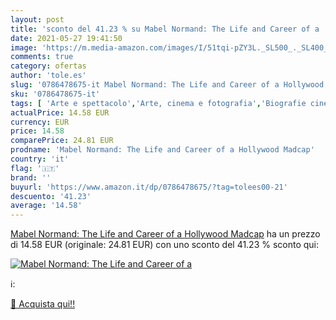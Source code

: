 ```yaml
---
layout: post
title: 'sconto del 41.23 % su Mabel Normand: The Life and Career of a   '
date: 2021-05-27 19:41:50
image: 'https://m.media-amazon.com/images/I/51tqi-pZY3L._SL500_._SL400_.jpg'
comments: true
category: ofertas
author: 'tole.es'
slug: '0786478675-it Mabel Normand: The Life and Career of a Hollywood Madcap'
sku: '0786478675-it'
tags: [ 'Arte e spettacolo','Arte, cinema e fotografia','Biografie cinematografiche','Biografie di attori e artisti','Biografie e autobiografie','Biografie, diari e memorie','Film','Libri', ]
actualPrice: 14.58 EUR
currency: EUR
price: 14.58
comparePrice: 24.81 EUR
prodname: 'Mabel Normand: The Life and Career of a Hollywood Madcap'
country: 'it'
flag: '🇮🇹'
brand: ''
buyurl: 'https://www.amazon.it/dp/0786478675/?tag=tolees00-21'
descuento: '41.23'
average: '14.58'
---
```


[Mabel Normand: The Life and Career of a Hollywood Madcap](https://www.amazon.it/dp/0786478675/?tag=tolees00-21) ha un prezzo di 14.58 EUR (originale: 24.81 EUR) con uno sconto del 41.23 % sconto qui:

[![Mabel Normand: The Life and Career of a ](https://m.media-amazon.com/images/I/51tqi-pZY3L._SL500_._SL400_.jpg)](https://www.amazon.it/dp/0786478675/?tag=tolees00-21)

ℹ️:


[🛒 Acquista qui!!](https://www.amazon.it/dp/0786478675/?tag=tolees00-21)
